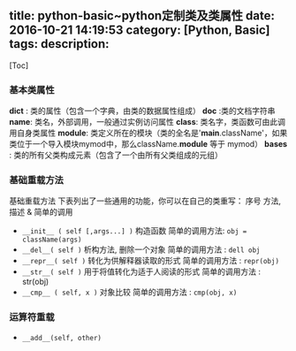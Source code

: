 title: python-basic~python定制类及类属性
date: 2016-10-21 14:19:53
category: [Python, Basic]
tags:
description:
----
[Toc]

### 基本类属性 

__dict__ : 类的属性（包含一个字典，由类的数据属性组成）
__doc__ :类的文档字符串
__name__: 类名，外部调用，一般通过实例访问属性
__class__: 类名字，类函数可由此调用自身类属性 
__module__: 类定义所在的模块（类的全名是'__main__.className'，如果类位于一个导入模块mymod中，那么className.__module__ 等于 mymod）
__bases__ : 类的所有父类构成元素（包含了一个由所有父类组成的元组）

### 基础重载方法

基础重载方法
下表列出了一些通用的功能，你可以在自己的类重写：
序号  方法, 描述 & 简单的调用
* `__init__ ( self [,args...] )`
  构造函数
  简单的调用方法: `obj = className(args)`
* `__del__( self )`
  析构方法, 删除一个对象
  简单的调用方法 : `dell obj`
* `__repr__( self )`
  转化为供解释器读取的形式
  简单的调用方法 : `repr(obj)`
* `__str__( self )`
  用于将值转化为适于人阅读的形式
  简单的调用方法 : str(obj)
* `__cmp__ ( self, x )`
  对象比较
  简单的调用方法 : `cmp(obj, x)`

### 运算符重载

* `__add__(self, other)`

